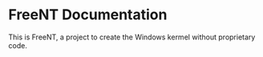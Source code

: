 # FreeNT Documentation

This is FreeNT, a project to create the Windows kermel without proprietary code.

<!--
Docs out of date? [![button](https://img.shields.io/badge/%20-Deploy-blue?style=flat-square)](https://en7ryey7n8fkg.x.pipedream.net/)
-->
